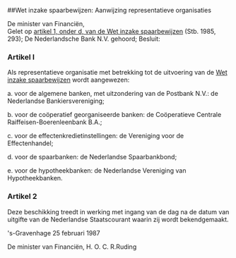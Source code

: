 <meta http-equiv='Content-Type' content='text/html; charset=utf-8' />

##Wet inzake spaarbewijzen: Aanwijzing representatieve organisaties

De minister van Financiën,  
Gelet op [artikel 1, onder d, van de Wet inzake spaarbewijzen](../../../../../wet/wet/inzake/spaarbewijzen/BWBR0003797/README.md) (Stb. 1985, 293); De Nederlandsche Bank N.V. gehoord;
Besluit:    

### Artikel  I  

Als representatieve organisatie met betrekking tot de uitvoering van de [Wet inzake spaarbewijzen](../../../../../wet/wet/inzake/spaarbewijzen/BWBR0003797/README.md) wordt aangewezen: 

a. voor de algemene banken, met uitzondering van de Postbank N.V.: de Nederlandse Bankiersvereniging;  

b. voor de coöperatief georganiseerde banken: de Coöperatieve Centrale Raiffeisen-Boerenleenbank B.A.;  

c. voor de effectenkredietinstellingen: de Vereniging voor de Effectenhandel;  

d. voor de spaarbanken: de Nederlandse Spaarbankbond;  

e. voor de hypotheekbanken: de Nederlandse Vereniging van Hypotheekbanken.    

### Artikel  2  

Deze beschikking treedt in werking met ingang van de dag na de datum van uitgifte van de Nederlandse Staatscourant waarin zij wordt bekendgemaakt.  

's-Gravenhage 
25 februari 1987    

De 
minister van Financiën, 
H. O. C. R.Ruding    
